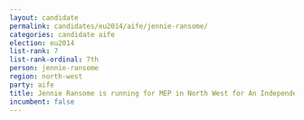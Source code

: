 ```yaml
---
layout: candidate
permalink: candidates/eu2014/aife/jennie-ransome/
categories: candidate aife
election: eu2014
list-rank: 7
list-rank-ordinal: 7th
person: jennie-ransome
region: north-west
party: aife
title: Jennie Ransome is running for MEP in North West for An Independence From Europe
incumbent: false
---
```


